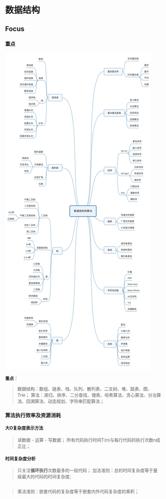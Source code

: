 # 数据结构
## Focus

### 重点
![图谱](./image/data_structrue.jpg)

**重点**：
> 数据结构：数组、链表、栈、队列、散列表、二叉树、堆、跳表、图、Trie；
> 算法：递归、排序、二分查找、搜索、哈希算法、贪心算法、分治算法、回溯算法、动态规划、字符串匹配算法；

### 算法执行效率及资源消耗
#### 大O复杂度表示方法
> 读数据 - 运算 - 写数据；
> 所有代码执行时间T(n)与每行代码的执行次数n成正比；

#### 时间复杂度分析
> 只关注**循环执行**次数最多的一段代码；
> 加法准则：总的时间复杂度等于量级最大的代码的时间复杂度;
``` O(n*n) = O(n*n) + O(n) + O(1)
```
> 乘法准则：嵌套代码的复杂度等于嵌套内外代码复杂度的乘积；

